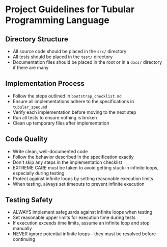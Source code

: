 # Project Guidelines for Tubular Programming Language

## Directory Structure
- All source code should be placed in the `src/` directory
- All tests should be placed in the `test/` directory
- Documentation files should be placed in the root or in a `docs/` directory if there are many

## Implementation Process
- Follow the steps outlined in `bootstrap_checklist.md`
- Ensure all implementations adhere to the specifications in `tubular_spec.md`
- Verify each implementation before moving to the next step
- Run all tests to ensure nothing is broken
- Clean up temporary files after implementation

## Code Quality
- Write clean, well-documented code
- Follow the behavior described in the specification exactly
- Don't skip any steps in the implementation checklist
- EXTREME CARE must be taken to avoid getting stuck in infinite loops, especially during testing
- Protect against infinite loops by setting reasonable execution limits
- When testing, always set timeouts to prevent infinite execution

## Testing Safety
- ALWAYS implement safeguards against infinite loops when testing
- Set reasonable upper limits for execution time during tests
- If execution exceeds time limits, assume an infinite loop and stop manually
- NEVER ignore potential infinite loops - they must be resolved before continuing